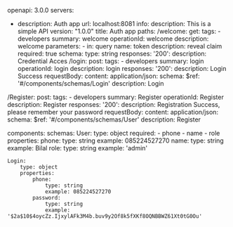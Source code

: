 openapi: 3.0.0
servers:
  - description: Auth app
    url: localhost:8081
info:
  description: This is a simple API
  version: "1.0.0"
  title: Auth app
paths:
  /welcome:
    get:
      tags:
        - developers
      summary: welcome
      operationId: welcome
      description: welcome
      parameters:
        - in: query
          name: token
          description: reveal claim
          required: true
          schema:
            type: string
      responses:
        '200':
          description: Credential Acces
  /login:
    post:
      tags:
        - developers
      summary: login
      operationId: login
      description: login
      responses:
        '200':
          description: Login Success
      requestBody:
        content:
          application/json:
            schema:
              $ref: '#/components/schemas/Login'
        description: Login
  
  /Register:
    post:
      tags:
        - developers
      summary: Register
      operationId: Register
      description: Register
      responses:
        '200':
          description: Registration Success, please remember your password
      requestBody:
        content:
          application/json:
            schema:
              $ref: '#/components/schemas/User'
        description: Register
    

components:
  schemas:
    User:
      type: object
      required:
        - phone
        - name
        - role
      properties:
        phone:
          type: string
          example: 085224527270
        name:
          type: string
          example: Bilal
        role:
            type: string
            example: 'admin'
    
    Login:
        type: object
        properties:
            phone:
                type: string
                example: 085224527270
            password: 
                type: string
                example: '$2a$10$4oycZz.IjxylAFk3M4b.buv9y2Of8k5fXKf8OQNBBWZ61Xt0tG0Ou'